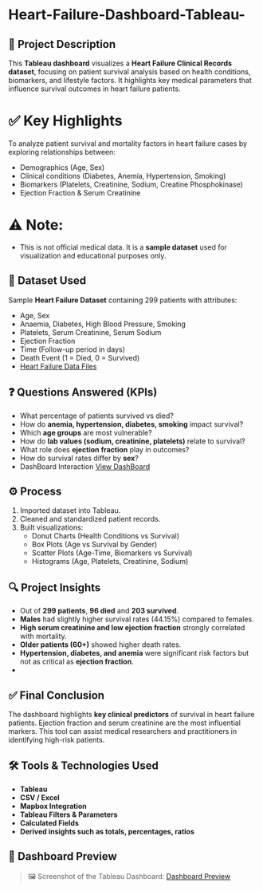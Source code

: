 # Heart-Failure-Dashboard-Tableau-

## 📘 Project Description
This **Tableau dashboard** visualizes a **Heart Failure Clinical Records dataset**, focusing on patient survival analysis based on health conditions, biomarkers, and lifestyle factors. It highlights key medical parameters that influence survival outcomes in heart failure patients.  

# ✅ Key Highlights
To analyze patient survival and mortality factors in heart failure cases by exploring relationships between:  
- Demographics (Age, Sex)  
- Clinical conditions (Diabetes, Anemia, Hypertension, Smoking)  
- Biomarkers (Platelets, Creatinine, Sodium, Creatine Phosphokinase)  
- Ejection Fraction & Serum Creatinine  

# ⚠️ **Note**: 
- This is not official medical data. It is a **sample dataset** used for visualization and educational purposes only.  
  
## 📁 Dataset Used
Sample **Heart Failure Dataset** containing 299 patients with attributes:  
- Age, Sex  
- Anaemia, Diabetes, High Blood Pressure, Smoking  
- Platelets, Serum Creatinine, Serum Sodium  
- Ejection Fraction  
- Time (Follow-up period in days)  
- Death Event (1 = Died, 0 = Survived)
-  <a href="https://github.com/ParagSakat-eng/Heart-Failure-Dashboard-Tableau-/blob/main/heart_failure_clinical_records_dataset%20(1).csv"> Heart Failure Data Files </a>

## ❓ Questions Answered (KPIs)
- What percentage of patients survived vs died?  
- How do **anemia, hypertension, diabetes, smoking** impact survival?  
- Which **age groups** are most vulnerable?  
- How do **lab values (sodium, creatinine, platelets)** relate to survival?  
- What role does **ejection fraction** play in outcomes?  
- How do survival rates differ by **sex**?
- DashBoard Interaction <a href="https://github.com/ParagSakat-eng/Heart-Failure-Dashboard-Tableau-/blob/main/HeartFailure_DashBoard_SS.PNG"> View DashBoard </a>

## ⚙️ Process
1. Imported dataset into Tableau.  
2. Cleaned and standardized patient records.  
3. Built visualizations:  
   - Donut Charts (Health Conditions vs Survival)  
   - Box Plots (Age vs Survival by Gender)  
   - Scatter Plots (Age-Time, Biomarkers vs Survival)  
   - Histograms (Age, Platelets, Creatinine, Sodium)  

## 🔍 Project Insights
- Out of **299 patients**, **96 died** and **203 survived**.  
- **Males** had slightly higher survival rates (44.15%) compared to females.  
- **High serum creatinine and low ejection fraction** strongly correlated with mortality.  
- **Older patients (60+)** showed higher death rates.  
- **Hypertension, diabetes, and anemia** were significant risk factors but not as critical as **ejection fraction**.
- 
## ✅ Final Conclusion
The dashboard highlights **key clinical predictors** of survival in heart failure patients. Ejection fraction and serum creatinine are the most influential markers. This tool can assist medical researchers and practitioners in identifying high-risk patients.  


## 🛠️ Tools & Technologies Used
- **Tableau**          
- **CSV / Excel**     
- **Mapbox Integration** 
- **Tableau Filters & Parameters**
- **Calculated Fields**
- **Derived insights such as totals, percentages, ratios**
## 📸 Dashboard Preview

> 🖼️ Screenshot of the Tableau Dashboard: <a href="https://github.com/ParagSakat-eng/Heart-Failure-Dashboard-Tableau-/blob/main/HeartFailure_DashBoard_SS.PNG"> Dashboard Preview </a>


